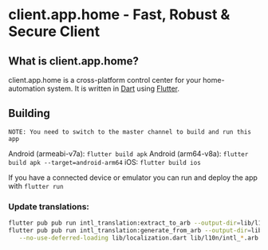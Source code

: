 # client.app.home - Fast, Robust & Secure Client

## What is client.app.home?

client.app.home is a cross-platform control center for your home-automation system. It is written in [Dart](https://dart.dev) using [Flutter](https://flutter.dev).

## Building

`NOTE: You need to switch to the master channel to build and run this app`

Android (armeabi-v7a): `flutter build apk`
Android (arm64-v8a): `flutter build apk --target=android-arm64`
iOS: `flutter build ios`

If you have a connected device or emulator you can run and deploy the app with `flutter run`

### Update translations:

```bash
flutter pub pub run intl_translation:extract_to_arb --output-dir=lib/l10n lib/localization.dart
flutter pub pub run intl_translation:generate_from_arb --output-dir=lib/l10n \
   --no-use-deferred-loading lib/localization.dart lib/l10n/intl_*.arb
```
